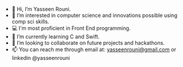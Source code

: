 - 👋 Hi, I’m Yasseen Rouni.
- 👀 I’m interested in computer science and innovations possible using comp sci skills.
- 💻 I'm most proficient in Front End programming.
- 🌱 I’m currently learning C and Swift.
- 💞️ I’m looking to collaborate on future projects and hackathons.
- 📫 You can reach me through email at: yasseenrouni@gmail.com or linkedin @yasseenrouni

<!---
YasseenR/YasseenR is a ✨ special ✨ repository because its `README.md` (this file) appears on your GitHub profile.
You can click the Preview link to take a look at your changes.
--->
